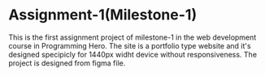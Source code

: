 # Assignment-1(Milestone-1)

This is the first assignment project of milestone-1 in the web development course in Programming Hero. The site is a portfolio type website and it's designed specipicly for 1440px widht device without responsiveness. The project is designed from figma file.